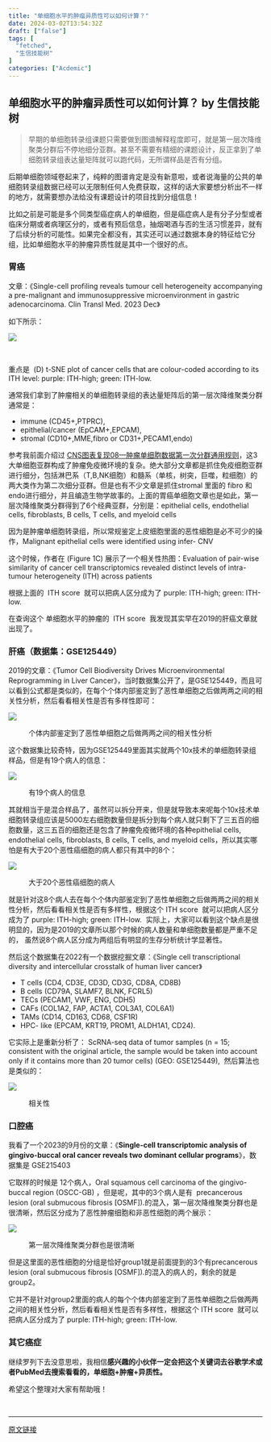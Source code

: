```yaml
---
title: "单细胞水平的肿瘤异质性可以如何计算？"
date: 2024-03-02T13:54:32Z
draft: ["false"]
tags: [
  "fetched",
  "生信技能树"
]
categories: ["Acdemic"]
---
```

单细胞水平的肿瘤异质性可以如何计算？ by 生信技能树
------
<div><section data-tool="mdnice编辑器" data-website="https://www.mdnice.com"><blockquote data-tool="mdnice编辑器"><p>早期的单细胞转录组课题只需要做到图谱解释程度即可，就是第一层次降维聚类分群后不停地细分亚群。甚至不需要有精细的课题设计，反正拿到了单细胞转录组表达量矩阵就可以跑代码，无所谓样品是否有分组。</p></blockquote><p data-tool="mdnice编辑器">后期单细胞领域卷起来了，纯粹的图谱肯定是没有新意啦，或者说海量的公共的单细胞转录组数据已经可以无限制任何人免费获取，这样的话大家要想分析出不一样的地方，就需要想办法给没有课题设计的项目找到分组信息！</p><p data-tool="mdnice编辑器">比如之前是可能是多个同类型癌症病人的单细胞，但是癌症病人是有分子分型或者临床分期或者病理区分的，或者有预后信息，抽烟喝酒与否的生活习惯差异，就有了后续分析的可能性。如果完全都没有，其实还可以通过数据本身的特征给它分组，比如单细胞水平的肿瘤异质性就是其中一个很好的点。</p><h3 data-tool="mdnice编辑器"><span></span><span>胃癌</span><span></span></h3><p data-tool="mdnice编辑器">文章：《Single-cell profiling reveals tumour cell heterogeneity accompanying a pre-malignant and immunosuppressive microenvironment in gastric adenocarcinoma. Clin Transl Med. 2023 Dec》</p><p data-tool="mdnice编辑器">如下所示：</p><p><img data-galleryid="" data-imgfileid="100044154" data-ratio="0.47426981919332406" data-s="300,640" data-src="https://mmbiz.qpic.cn/mmbiz_png/cZNhZQ6j4wz5v3odiczZ4xib0lqwXfZicJWicDsHowQJAzxZO2TVterI3lexdCqYXGzapVA0qwxUUUeCge9RJx18cw/640?wx_fmt=png&amp;from=appmsg" data-type="png" data-w="1438" src="https://mmbiz.qpic.cn/mmbiz_png/cZNhZQ6j4wz5v3odiczZ4xib0lqwXfZicJWicDsHowQJAzxZO2TVterI3lexdCqYXGzapVA0qwxUUUeCge9RJx18cw/640?wx_fmt=png&amp;from=appmsg"></p><figure data-tool="mdnice编辑器"><figcaption> </figcaption></figure><p data-tool="mdnice编辑器">重点是  (D) t-SNE plot of cancer cells that are colour-coded according to its ITH level: purple: ITH-high; green: ITH-low.</p><p data-tool="mdnice编辑器">通常我们拿到了肿瘤相关的单细胞转录组的表达量矩阵后的第一层次降维聚类分群通常是：</p><ul data-tool="mdnice编辑器"><li><section>immune (CD45+,PTPRC),</section></li><li><section>epithelial/cancer (EpCAM+,EPCAM),</section></li><li><section>stromal (CD10+,MME,fibro or CD31+,PECAM1,endo)</section></li></ul><p data-tool="mdnice编辑器">参考我前面介绍过 <a href="https://mp.weixin.qq.com/s?__biz=MzI1Njk4ODE0MQ==&amp;mid=2247488940&amp;idx=1&amp;sn=1cc8a8a74715087939b9721c0881775d&amp;scene=21#wechat_redirect" data-linktype="2">CNS图表复现08—肿瘤单细胞数据第一次分群通用规则</a>，这3大单细胞亚群构成了肿瘤免疫微环境的复杂。绝大部分文章都是抓住免疫细胞亚群进行细分，包括淋巴系（T,B,NK细胞）和髓系（单核，树突，巨噬，粒细胞）的两大类作为第二次细分亚群。但是也有不少文章是抓住stromal 里面的 fibro 和endo进行细分，并且编造生物学故事的。上面的胃癌单细胞文章也是如此，第一层次降维聚类分群得到了6个经典亚群，分别是：epithelial cells, endothelial cells, fibroblasts, B cells, T cells, and myeloid cells</p><p data-tool="mdnice编辑器">因为是肿瘤单细胞转录组，所以常规鉴定上皮细胞里面的恶性细胞是必不可少的操作，Malignant epithelial cells were identified using infer- CNV</p><p data-tool="mdnice编辑器">这个时候，作者在 (Figure 1C) 展示了一个相关性热图：Evaluation of pair-wise similarity of cancer cell transcriptomics revealed distinct levels of intra- tumour heterogeneity (ITH) across patients</p><p data-tool="mdnice编辑器">根据上面的  ITH score  就可以把病人区分成为了 purple: ITH-high; green: ITH-low.</p><p data-tool="mdnice编辑器">在查询这个 单细胞水平的肿瘤的  ITH score  我发现其实早在2019的肝癌文章就出现了。</p><h3 data-tool="mdnice编辑器"><span></span><span>肝癌（数据集：GSE125449）</span><span></span></h3><p data-tool="mdnice编辑器">2019的文章：《Tumor Cell Biodiversity Drives Microenvironmental Reprogramming in Liver Cancer》，当时数据集公开了，是GSE125449，而且可以看到公式都是类似的，在每个个体内部鉴定到了恶性单细胞之后做两两之间的相关性分析，然后看看相关性是否有多样性即可：</p><p><img data-galleryid="" data-imgfileid="100044156" data-ratio="0.780195865070729" data-s="300,640" data-src="https://mmbiz.qpic.cn/mmbiz_png/cZNhZQ6j4wz5v3odiczZ4xib0lqwXfZicJWk0SRVjkXuc2weqBtvynxsicSicp0iagibVjah4mJdlm8ibhpMx7RRKnycHg/640?wx_fmt=png&amp;from=appmsg" data-type="png" data-w="1838" src="https://mmbiz.qpic.cn/mmbiz_png/cZNhZQ6j4wz5v3odiczZ4xib0lqwXfZicJWk0SRVjkXuc2weqBtvynxsicSicp0iagibVjah4mJdlm8ibhpMx7RRKnycHg/640?wx_fmt=png&amp;from=appmsg"></p><figure data-tool="mdnice编辑器"><figcaption>个体内部鉴定到了恶性单细胞之后做两两之间的相关性分析</figcaption></figure><p data-tool="mdnice编辑器">这个数据集比较奇特，因为GSE125449里面其实就两个10x技术的单细胞转录组样品，但是有19个病人的信息：</p><p><img data-galleryid="" data-imgfileid="100044155" data-ratio="0.6430939226519337" data-s="300,640" data-src="https://mmbiz.qpic.cn/mmbiz_png/cZNhZQ6j4wz5v3odiczZ4xib0lqwXfZicJWbCZozgElxGBbK5vUzX8feGgibEicoRRWRfoFDSicEssfoXyfjvrcGHGEQ/640?wx_fmt=png&amp;from=appmsg" data-type="png" data-w="1810" src="https://mmbiz.qpic.cn/mmbiz_png/cZNhZQ6j4wz5v3odiczZ4xib0lqwXfZicJWbCZozgElxGBbK5vUzX8feGgibEicoRRWRfoFDSicEssfoXyfjvrcGHGEQ/640?wx_fmt=png&amp;from=appmsg"></p><figure data-tool="mdnice编辑器"><figcaption>有19个病人的信息</figcaption></figure><p data-tool="mdnice编辑器">其就相当于是混合样品了，虽然可以拆分开来，但是就导致本来呢每个10x技术单细胞转录组应该是5000左右细胞数量但是拆分到每个病人就只剩下了三五百的细胞数量，这三五百的细胞还是包含了肿瘤免疫微环境的各种epithelial cells, endothelial cells, fibroblasts, B cells, T cells, and myeloid cells，所以其实哪怕是有大于20个恶性癌细胞的病人都只有其中的8个：</p><p><img data-galleryid="" data-imgfileid="100044157" data-ratio="0.5813449023861171" data-s="300,640" data-src="https://mmbiz.qpic.cn/mmbiz_png/cZNhZQ6j4wz5v3odiczZ4xib0lqwXfZicJWc2LBfBgV5xqfwndiaJmaEbva7E69F6VuNpDP9s580MKQFibQzdGqJ3BQ/640?wx_fmt=png&amp;from=appmsg" data-type="png" data-w="1844" src="https://mmbiz.qpic.cn/mmbiz_png/cZNhZQ6j4wz5v3odiczZ4xib0lqwXfZicJWc2LBfBgV5xqfwndiaJmaEbva7E69F6VuNpDP9s580MKQFibQzdGqJ3BQ/640?wx_fmt=png&amp;from=appmsg"></p><figure data-tool="mdnice编辑器"><figcaption>大于20个恶性癌细胞的病人</figcaption></figure><p data-tool="mdnice编辑器">就是针对这8个病人去在每个个体内部鉴定到了恶性单细胞之后做两两之间的相关性分析，然后看看相关性是否有多样性，根据这个 ITH score  就可以把病人区分成为了 purple: ITH-high; green: ITH-low.  实际上，大家可以看到这个缺点是很明显的，因为是2019的文章所以那个时候的病人数量和单细胞数量都是严重不足的， 虽然说8个病人区分成为两组后有明显的生存分析统计学显著性。</p><p data-tool="mdnice编辑器">然后这个数据集在2022有一个数据挖掘文章：《Single cell transcriptional diversity and intercellular crosstalk of human liver cancer》</p><ul data-tool="mdnice编辑器"><li><section>T cells (CD4, CD3E, CD3D, CD3G, CD8A, CD8B)</section></li><li><section>B cells (CD79A, SLAMF7, BLNK, FCRL5)</section></li><li><section>TECs (PECAM1, VWF, ENG, CDH5)</section></li><li><section>CAFs (COL1A2, FAP, ACTA1, COL3A1, COL6A1)</section></li><li><section>TAMs (CD14, CD163, CD68, CSF1R)</section></li><li><section>HPC- like (EPCAM, KRT19, PROM1, ALDH1A1, CD24).</section></li></ul><p data-tool="mdnice编辑器">它实际上是重新分析了： ScRNA-seq data of tumor samples (n = 15; consistent with the original article, the sample would be taken into account only if it contains more than 20 tumor cells) (GEO: GSE125449),  然后算法也是类似的：</p><p><img data-galleryid="" data-imgfileid="100044158" data-ratio="0.5011737089201878" data-s="300,640" data-src="https://mmbiz.qpic.cn/mmbiz_png/cZNhZQ6j4wz5v3odiczZ4xib0lqwXfZicJWyK3jNPd2nOrUEKVTQqSeX1knWhfvRbwSUSylAqJuzmuRwXiaJmdvAkg/640?wx_fmt=png&amp;from=appmsg" data-type="png" data-w="1704" src="https://mmbiz.qpic.cn/mmbiz_png/cZNhZQ6j4wz5v3odiczZ4xib0lqwXfZicJWyK3jNPd2nOrUEKVTQqSeX1knWhfvRbwSUSylAqJuzmuRwXiaJmdvAkg/640?wx_fmt=png&amp;from=appmsg"></p><figure data-tool="mdnice编辑器"><figcaption>相关性</figcaption></figure><h3 data-tool="mdnice编辑器"><span></span><span>口腔癌</span><span></span></h3><p data-tool="mdnice编辑器">我看了一个2023的9月份的文章：《<strong>Single-cell transcriptomic analysis of gingivo-buccal oral cancer reveals two dominant cellular programs</strong>》，数据集是 GSE215403</p><p data-tool="mdnice编辑器">它取样的时候是 12个病人，Oral squamous cell carcinoma of the gingivo-buccal region (OSCC-GB) ，但是呢，其中的3个病人是有  precancerous lesion (oral submucous fibrosis [OSMF]).的混入，第一层次降维聚类分群也是很清晰，然后区分成为了恶性肿瘤细胞和非恶性细胞的两个展示：</p><p><img data-galleryid="" data-imgfileid="100044159" data-ratio="1.1543287327478042" data-s="300,640" data-src="https://mmbiz.qpic.cn/mmbiz_png/cZNhZQ6j4wz5v3odiczZ4xib0lqwXfZicJWy5UHD3yTvI4oN0qr5EcaU88A9AcJowdJgicvhfmrqAetoTZH9Ka6jlw/640?wx_fmt=png&amp;from=appmsg" data-type="png" data-w="1594" src="https://mmbiz.qpic.cn/mmbiz_png/cZNhZQ6j4wz5v3odiczZ4xib0lqwXfZicJWy5UHD3yTvI4oN0qr5EcaU88A9AcJowdJgicvhfmrqAetoTZH9Ka6jlw/640?wx_fmt=png&amp;from=appmsg"></p><figure data-tool="mdnice编辑器"><figcaption>第一层次降维聚类分群也是很清晰</figcaption></figure><p data-tool="mdnice编辑器">但是这里面的恶性细胞的分组是恰好group1就是前面提到的3个有precancerous lesion (oral submucous fibrosis [OSMF]).的混入的病人的，剩余的就是group2。</p><p data-tool="mdnice编辑器">它并不是针对group2里面的病人的每个个体内部鉴定到了恶性单细胞之后做两两之间的相关性分析，然后看看相关性是否有多样性，根据这个 ITH score  就可以把病人区分成为了 purple: ITH-high; green: ITH-low.</p><h3 data-tool="mdnice编辑器"><span></span><span>其它癌症</span><span></span></h3><p data-tool="mdnice编辑器">继续罗列下去没意思啦，我相信<strong>感兴趣的小伙伴一定会把这个关键词去谷歌学术或者PubMed去搜索看看的，单细胞+肿瘤+异质性。</strong></p><p data-tool="mdnice编辑器">希望这个整理对大家有帮助哦！</p></section><p><br></p><p><mp-style-type data-value="3"></mp-style-type></p></div>  
<hr>
<a href="https://mp.weixin.qq.com/s/GxFYbDrACrVjYcgQu5lIJQ",target="_blank" rel="noopener noreferrer">原文链接</a>
